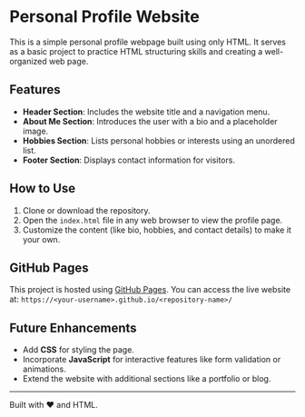 # Personal Profile Website

This is a simple personal profile webpage built using only HTML. It serves as a basic project to practice HTML structuring skills and creating a well-organized web page.

## Features
- **Header Section**: Includes the website title and a navigation menu.
- **About Me Section**: Introduces the user with a bio and a placeholder image.
- **Hobbies Section**: Lists personal hobbies or interests using an unordered list.
- **Footer Section**: Displays contact information for visitors.

## How to Use
1. Clone or download the repository.
2. Open the `index.html` file in any web browser to view the profile page.
3. Customize the content (like bio, hobbies, and contact details) to make it your own.

## GitHub Pages
This project is hosted using [GitHub Pages](https://pages.github.com/). You can access the live website at:
`https://<your-username>.github.io/<repository-name>/`

## Future Enhancements
- Add **CSS** for styling the page.
- Incorporate **JavaScript** for interactive features like form validation or animations.
- Extend the website with additional sections like a portfolio or blog.

---

Built with ❤️ and HTML.
